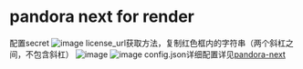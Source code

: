 # pandora next for render
配置secret
![image](https://github.com/renqabs/pdrn/assets/130155002/622180f1-f526-4cd9-8c6b-d3209500059e)
license_url获取方法，复制红色框内的字符串（两个斜杠之间，不包含斜杠）
![image](https://github.com/renqabs/pdrn1/assets/130155002/2bfd795b-47f3-41a8-a913-d5b722b6eaaf)
![image](https://github.com/renqabs/pdrn1/assets/130155002/5caa497e-4164-4622-9184-951bffdfb168)
config.json详细配置详见[pandora-next](https://github.com/pandora-next/deploy)
